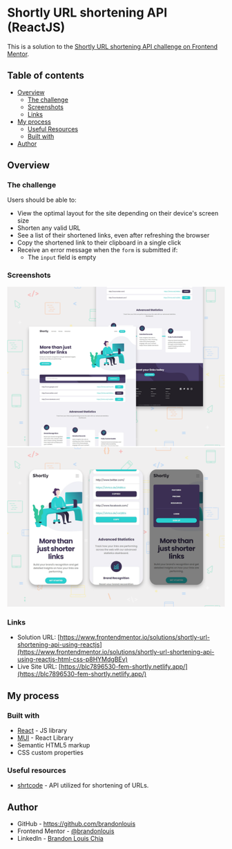 # Shortly URL shortening API (ReactJS)

This is a solution to the [Shortly URL shortening API challenge on Frontend Mentor](https://www.frontendmentor.io/challenges/url-shortening-api-landing-page-2ce3ob-G).

## Table of contents

- [Overview](#overview)
  - [The challenge](#the-challenge)
  - [Screenshots](#screenshots)
  - [Links](#links)
- [My process](#my-process)
  - [Useful Resources](#useful-resources)
  - [Built with](#built-with)
- [Author](#author)

## Overview

### The challenge

Users should be able to:

- View the optimal layout for the site depending on their device's screen size
- Shorten any valid URL
- See a list of their shortened links, even after refreshing the browser
- Copy the shortened link to their clipboard in a single click
- Receive an error message when the `form` is submitted if:
  - The `input` field is empty

### Screenshots

![desktop](./screenshots/desktop.png)
![mobile](./screenshots/mobile.png)

### Links

- Solution URL: [https://www.frontendmentor.io/solutions/shortly-url-shortening-api-using-reactjs](https://www.frontendmentor.io/solutions/shortly-url-shortening-api-using-reactjs-html-css-p8HYMdgBEv)
- Live Site URL: [https://blc7896530-fem-shortly.netlify.app/](https://blc7896530-fem-shortly.netlify.app/)

## My process

### Built with

- [React](https://reactjs.org/) - JS library
- [MUI](https://mui.com/) - React Library
- Semantic HTML5 markup
- CSS custom properties

### Useful resources

- [shrtcode](https://shrtco.de/) - API utilized for shortening of URLs.

## Author

- GitHub - https://github.com/brandonlouis
- Frontend Mentor - [@brandonlouis](https://www.frontendmentor.io/profile/brandonlouis)
- LinkedIn - [Brandon Louis Chia](www.linkedin.com/in/brandon-louis-chia-63730b162)
